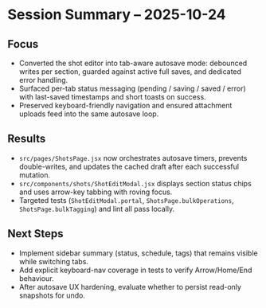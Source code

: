 # Session Summary – 2025-10-24

## Focus
- Converted the shot editor into tab-aware autosave mode: debounced writes per section, guarded against active full saves, and dedicated error handling.
- Surfaced per-tab status messaging (pending / saving / saved / error) with last-saved timestamps and short toasts on success.
- Preserved keyboard-friendly navigation and ensured attachment uploads feed into the same autosave loop.

## Results
- `src/pages/ShotsPage.jsx` now orchestrates autosave timers, prevents double-writes, and updates the cached draft after each successful mutation.
- `src/components/shots/ShotEditModal.jsx` displays section status chips and uses arrow-key tabbing with roving focus.
- Targeted tests (`ShotEditModal.portal`, `ShotsPage.bulkOperations`, `ShotsPage.bulkTagging`) and lint all pass locally.

## Next Steps
- Implement sidebar summary (status, schedule, tags) that remains visible while switching tabs.
- Add explicit keyboard-nav coverage in tests to verify Arrow/Home/End behaviour.
- After autosave UX hardening, evaluate whether to persist read-only snapshots for undo.
